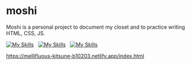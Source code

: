 # moshi
Moshi is a personal project to document my closet and to practice writing HTML, CSS, JS.

[![My Skills](https://skillicons.dev/icons?i=js)]() &nbsp;
[![My Skills](https://skillicons.dev/icons?i=html)]() &nbsp;
[![My Skills](https://skillicons.dev/icons?i=css)]() &nbsp;

https://mellifluous-kitsune-b10203.netlify.app/index.html
